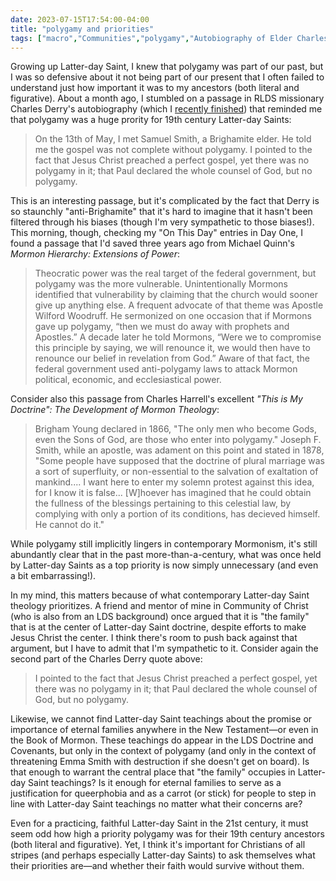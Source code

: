 ```yaml
---
date: 2023-07-15T17:54:00-04:00
title: "polygamy and priorities"
tags: ["macro","Communities","polygamy","Autobiography of Elder Charles Derry","Charles Derry","Day One","journaling","Michael Quinn","Charles Harrell","Brigham Young","Joseph F. Smith","This is My Doctrine","Mormon Hierarchy: Extensions of Power","New Testament","Book of Mormon","Doctrine and Covenants","Emma Smith","queerphobia","LGBTQ"]
---
```

Growing up Latter-day Saint, I knew that polygamy was part of our past, but I was so defensive about it not being part of our present that I often failed to understand just how important it was to my ancestors (both literal and figurative). About a month ago, I stumbled on a passage in RLDS missionary Charles Derry's autobiography (which I [recently finished](https://spencergreenhalgh.com/communities/2023-07-04-this-is/)) that reminded me that polygamy was a huge prority for 19th century Latter-day Saints: 

> On the 13th of May, I met Samuel Smith, a Brighamite elder. He told me the gospel was not complete without polygamy. I pointed to the fact that Jesus Christ preached a perfect gospel, yet there was no polygamy in it; that Paul declared the whole counsel of God, but no polygamy.

This is an interesting passage, but it's complicated by the fact that Derry is so staunchly "anti-Brighamite" that it's hard to imagine that it hasn't been filtered through his biases (though I'm very sympathetic to those biases!). This morning, though, checking my "On This Day" entries in Day One, I found a passage that I'd saved three years ago from Michael Quinn's *Mormon Hierarchy: Extensions of Power*:

> Theocratic power was the real target of the federal government, but polygamy was the more vulnerable. Unintentionally Mormons identified that vulnerability by claiming that the church would sooner give up anything else. A frequent advocate of that theme was Apostle Wilford Woodruff. He sermonized on one occasion that if Mormons gave up polygamy, “then we must do away with prophets and Apostles.” A decade later he told Mormons, “Were we to compromise this principle by saying, we will renounce it, we would then have to renounce our belief in revelation from God.” Aware of that fact, the federal government used anti-polygamy laws to attack Mormon political, economic, and ecclesiastical power.

Consider also this passage from Charles Harrell's excellent *"This is My Doctrine": The Development of Mormon Theology*: 

> Brigham Young declared in 1866, "The only men who become Gods, even the Sons of God, are those who enter into polygamy." Joseph F. Smith, while an apostle, was adament on this point and stated in 1878, "Some people have supposed that the doctrine of plural marriage was a sort of superfluity, or non-essential to the salvation of exaltation of mankind.... I want here to enter my solemn protest against this idea, for I know it is false... [W]hoever has imagined that he could obtain the fullness of the blessings pertaining to this celestial law, by complying with only a portion of its conditions, has decieved himself. He cannot do it." 

While polygamy still implicitly lingers in contemporary Mormonism, it's still abundantly clear that in the past more-than-a-century, what was once held by Latter-day Saints as a top priority is now simply unnecessary (and even a bit embarrassing!).

In my mind, this matters because of what contemporary Latter-day Saint theology prioritizes. A friend and mentor of mine in Community of Christ (who is also from an LDS background) once argued that it is "the family" that is at the center of Latter-day Saint doctrine, despite efforts to make Jesus Christ the center. I think there's room to push back against that argument, but I have to admit that I'm sympathetic to it. Consider again the second part of the Charles Derry quote above: 

> I pointed to the fact that Jesus Christ preached a perfect gospel, yet there was no polygamy in it; that Paul declared the whole counsel of God, but no polygamy.

Likewise, we cannot find Latter-day Saint teachings about the promise or importance of eternal families anywhere in the New Testament—or even in the Book of Mormon. These teachings do appear in the LDS Doctrine and Covenants, but only in the context of polygamy (and only in the context of threatening Emma Smith with destruction if she doesn't get on board). Is that enough to warrant the central place that "the family" occupies in Latter-day Saint teachings? Is it enough for eternal families to serve as a justification for queerphobia and as a carrot (or stick) for people to step in line with Latter-day Saint teachings no matter what their concerns are? 

Even for a practicing, faithful Latter-day Saint in the 21st century, it must seem odd how high a priority polygamy was for their 19th century ancestors (both literal and figurative). Yet, I think it's important for Christians of all stripes (and perhaps especially Latter-day Saints) to ask themselves what their priorities are—and whether their faith would survive without them.